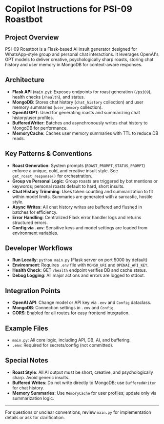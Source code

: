 # Copilot Instructions for PSI-09 Roastbot

## Project Overview
PSI-09 Roastbot is a Flask-based AI insult generator designed for WhatsApp-style group and personal chat interactions. It leverages OpenAI's GPT models to deliver creative, psychologically sharp roasts, storing chat history and user memory in MongoDB for context-aware responses.

## Architecture
- **Flask API** (`main.py`): Exposes endpoints for roast generation (`/psi09`), health checks (`/health`), and status.
- **MongoDB**: Stores chat history (`chat_history` collection) and user memory summaries (`user_memory` collection).
- **OpenAI GPT**: Used for generating roasts and summarizing chat history/user profiles.
- **BufferedWriter**: Batches and asynchronously writes chat history to MongoDB for performance.
- **MemoryCache**: Caches user memory summaries with TTL to reduce DB reads.

## Key Patterns & Conventions
- **Roast Generation**: System prompts (`ROAST_PROMPT`, `STATUS_PROMPT`) enforce a unique, cold, and creative insult style. See `get_roast_response()` for orchestration.
- **Group vs Personal Logic**: Group roasts are triggered by bot mentions or keywords; personal roasts default to hard, short insults.
- **Chat History Trimming**: Uses token counting and summarization to fit within model limits. Summaries are generated with a sarcastic, hostile style.
- **Async Writes**: All chat history writes are buffered and flushed in batches for efficiency.
- **Error Handling**: Centralized Flask error handler logs and returns structured errors.
- **Config via `.env`**: Sensitive keys and model settings are loaded from environment variables.

## Developer Workflows
- **Run Locally**: `python main.py` (Flask server on port 5000 by default)
- **Environment**: Requires `.env` file with `MONGO_URI` and `OPENAI_API_KEY`.
- **Health Check**: GET `/health` endpoint verifies DB and cache status.
- **Debug Logging**: All major actions and errors are logged to stdout.

## Integration Points
- **OpenAI API**: Change model or API key via `.env` and `Config` dataclass.
- **MongoDB**: Connection settings in `.env` and `Config`.
- **CORS**: Enabled for all routes for easy frontend integration.

## Example Files
- `main.py`: All core logic, including API, DB, AI, and buffering.
- `.env`: Required for secrets/config (not committed).

## Special Notes
- **Roast Style**: All AI output must be short, creative, and psychologically sharp. Avoid generic insults.
- **Buffered Writes**: Do not write directly to MongoDB; use `BufferedWriter` for chat history.
- **Memory Summaries**: Use `MemoryCache` for user profiles; update only via summarization logic.

---
For questions or unclear conventions, review `main.py` for implementation details or ask for clarification.
